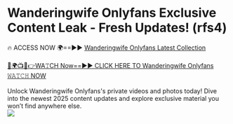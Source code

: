 # Wanderingwife Onlyfans Exclusive Content Leak - Fresh Updates! (rfs4)

🔥 ACCESS NOW 🌍==►► <a href="https://tinyurl.com/kvy9nzfs" rel="nofollow">Wanderingwife Onlyfans Latest Collection</a>
<br><br>
[🔴🌍📺📱👉WA𝚃CH Now==►► CLICK HERE TO Wanderingwife Onlyfans 𝚆𝙰𝚃𝙲𝙷 NOW](https://tinyurl.com/kvy9nzfs)
<br><br>
Unlock Wanderingwife Onlyfans's private videos and photos today! Dive into the newest 2025 content updates and explore exclusive material you won’t find anywhere else.
<br>
<a href="https://tinyurl.com/kvy9nzfs" rel="nofollow" data-target="animated-image.originalLink"><img src="https://camo.githubusercontent.com/8a4f000d20f83aca3bf7ec5f350d767afa0574a8a352519fd8cfa583a6f93a33/68747470733a2f2f692e696d6775722e636f6d2f644a486b345a712e676966" data-canonical-src="https://i.imgur.com/dJHk4Zq.gif" style="max-width: 100%; display: inline-block;" data-target="animated-image.originalImage"></a>
<br>
